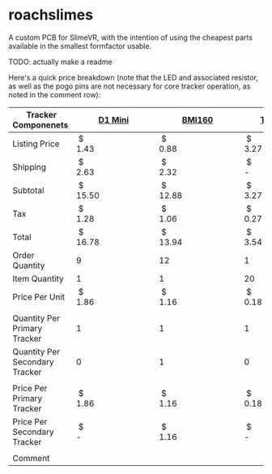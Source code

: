 # roachslimes
A custom PCB for SlimeVR, with the intention of using the cheapest parts available in the smallest formfactor usable.

TODO: actually make a readme

Here's a quick price breakdown (note that the LED and associated resistor, as well as the pogo pins are not necessary for core tracker operation, as noted in the comment row):

|  Tracker Componenets           | [D1 Mini](https://www.aliexpress.us/item/32831353752.html) | [BMI160](https://www.aliexpress.us/item/1005007143698152.html) | [TP4056](https://www.aliexpress.us/item/1005006379403615.html) | [GY-271](https://www.aliexpress.us/item/1556804905.html) | [SK12D07VG4](https://www.aliexpress.us/item/3256806149664764.html) | [JST-PH-4P](https://www.aliexpress.us/item/33011797617.html) | [Pogo Female](https://www.aliexpress.us/item/3256804960956555.html) | [B5817WS](https://www.aliexpress.us/item/1005004633629467.html) | [0805 180k](https://www.aliexpress.us/item/1005007032369041.html) | [0806 620r](https://www.aliexpress.us/item/3256806846054289.html) | [0805 LED](https://www.aliexpress.us/item/3256805245629305.html) | [803450](https://www.aliexpress.us/item/1005003621836701.html) | [Wires](https://www.aliexpress.us/item/1005007558078161.html) | Motherboard                   | Daughterboard                     | Total        |
| ------------------------------ | ---------------------------------------------------------- | -------------------------------------------------------------- | -------------------------------------------------------------- | -------------------------------------------------------- | ------------------------------------------------------------------ | ------------------------------------------------------------ | ------------------------------------------------------------------- | --------------------------------------------------------------- | ----------------------------------------------------------------- | ----------------------------------------------------------------- | ---------------------------------------------------------------- | -------------------------------------------------------------- | ------------------------------------------------------------- | ----------------------------- | --------------------------------- | ------------ |
| Listing Price                  |  $                           1.43                          |  $                                 0.88                        |  $                      3.27                                   |  $        0.58                                           |  $                  1.20                                           |  $                           3.79                            |  $                 12.93                                            |  $            1.20                                              |  $             1.05                                               |  $             1.05                                               |  $             2.47                                              |  $     25.99                                                   |  $   11.93                                                    |  $                     2.00   |  $                        2.00    |  $    71.77  |
| Shipping                       |  $                           2.63                          |  $                                 2.32                        |  $                           \-                                |  $            \-                                         |  $                       \-                                        |  $                                \-                         |  $                        \-                                        |  $                 \-                                           |  $                 \-                                             |  $                 \-                                             |  $                 \-                                            |  $            \-                                               |  $          \-                                                |  $                     1.52   |  $                        1.52    |  $      7.99 |
| Subtotal                       |  $                         15.50                           |  $                               12.88                         |  $                      3.27                                   |  $        6.96                                           |  $                  1.20                                           |  $                           3.79                            |  $                 12.93                                            |  $            1.20                                              |  $             1.05                                               |  $             1.05                                               |  $             2.47                                              |  $     25.99                                                   |  $   11.93                                                    |  $                     3.52   |  $                        3.52    |  $  107.26   |
| Tax                            |  $                           1.28                          |  $                                 1.06                        |  $                      0.27                                   |  $        0.57                                           |  $                  0.10                                           |  $                           0.31                            |  $                    1.07                                          |  $            0.10                                              |  $             0.09                                               |  $             0.09                                               |  $             0.20                                              |  $       2.14                                                  |  $     0.98                                                   |  $                     0.29   |  $                        0.29    |  $      8.85 |
| Total                          |  $                         16.78                           |  $                               13.94                         |  $                      3.54                                   |  $        7.53                                           |  $                  1.30                                           |  $                           4.10                            |  $                 14.00                                            |  $            1.30                                              |  $             1.14                                               |  $             1.14                                               |  $             2.67                                              |  $     28.13                                                   |  $   12.91                                                    |  $                     3.81   |  $                        3.81    |  $  116.11   |
| Order Quantity                 | 9                                                          | 12                                                             | 1                                                              | 12                                                       | 1                                                                  | 1                                                            | 1                                                                   | 1                                                               | 1                                                                 | 1                                                                 | 1                                                                | 1                                                              | 1                                                             | 1                             | 1                                 |              |
| Item Quantity                  | 1                                                          | 1                                                              | 20                                                             | 1                                                        | 20                                                                 | 100                                                          | 20                                                                  | 100                                                             | 100                                                               | 100                                                               | 600                                                              | 10                                                             | 12                                                            | 20                            | 40                                |              |
| Price Per Unit                 |  $                           1.86                          |  $                                 1.16                        |  $                      0.18                                   |  $        0.63                                           |  $                  0.06                                           |  $                           0.04                            |  $                    0.70                                          |  $            0.01                                              |  $             0.01                                               |  $             0.01                                               |  $             0.00                                              |  $       2.81                                                  |  $     1.08                                                   |  $                     0.19   |  $                        0.10    |              |
|                                |                                                            |                                                                |                                                                |                                                          |                                                                    |                                                              |                                                                     |                                                                 |                                                                   |                                                                   |                                                                  |                                                                |                                                               |                               |                                   |              |
| Quantity Per Primary Tracker   | 1                                                          | 1                                                              | 1                                                              | 1                                                        | 1                                                                  | 1                                                            | 1                                                                   | 2                                                               | 1                                                                 | 1                                                                 | 1                                                                | 1                                                              | 0                                                             | 1                             | 0                                 |              |
| Quantity Per Secondary Tracker | 0                                                          | 1                                                              | 0                                                              | 1                                                        | 0                                                                  | 1                                                            | 0                                                                   | 0                                                               | 0                                                                 | 0                                                                 | 0                                                                | 0                                                              | 1                                                             | 0                             | 1                                 |              |
|                                |                                                            |                                                                |                                                                |                                                          |                                                                    |                                                              |                                                                     |                                                                 |                                                                   |                                                                   |                                                                  |                                                                |                                                               |                               |                                   |              |
| Price Per Primary Tracker      |  $                           1.86                          |  $                                 1.16                        |  $                      0.18                                   |  $        0.63                                           |  $                  0.06                                           |  $                           0.04                            |  $                    0.70                                          |  $            0.03                                              |  $             0.01                                               |  $             0.01                                               |  $             0.00                                              |  $       2.81                                                  |  $          \-                                                |  $                     0.19   |  $                             \- |  $      7.69 |
| Price Per Secondary Tracker    |  $                                \-                       |  $                                 1.16                        |  $                           \-                                |  $        0.63                                           |  $                       \-                                        |  $                           0.04                            |  $                        \-                                        |  $                 \-                                           |  $                 \-                                             |  $                 \-                                             |  $                 \-                                            |  $            \-                                               |  $     1.08                                                   |  $                         \- |  $                        0.10    |  $      3.00 |
|                                |                                                            |                                                                |                                                                |                                                          |                                                                    |                                                              |                                                                     |                                                                 |                                                                   |                                                                   |                                                                  |                                                                |                                                               |                               |                                   |              |
| Comment                        |                                                            |                                                                |                                                                |                                                          |                                                                    |                                                              | Optional                                                            |                                                                 |                                                                   | Optional                                                          | Optional                                                         |                                                                |                                                               |                               |                                   |              |

